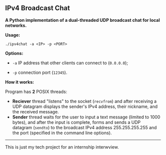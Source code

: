 IPv4 Broadcast Chat
---
**A Python implementation of a dual-threaded UDP broadcast chat for local networks.**

**Usage:** 

`./ipv4chat -a <IP> -p <PORT>`

**Options:**

- `-a` IP address that other clients can connect to (`0.0.0.0`);

- `-p` connection port (`12345`).

**How it works:**

Program has **2** POSIX threads:
- **Reciever** thread
  "listens" to the socket (`recvfrom`) and after receiving a UDP datagram displays the sender's IPv4 address, their nickname, and the received message. 
- **Sender** thread 
   waits for the user to input a text message (limited to 1000 bytes), and after the input is complete, forms and sends a UDP datagram (`sendto`) to the broadcast IPv4 address 255.255.255.255 and the port (specified in the command line options).

---

This is just my tech project for an internship interwview. 
